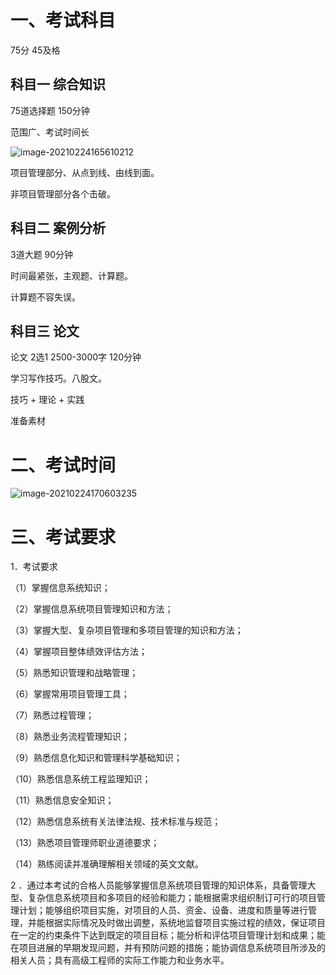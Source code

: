 # 一、考试科目

75分  45及格

## 科目一  综合知识

75道选择题  150分钟

范围广、考试时间长

![image-20210224165610212](C:/Users/Administrator/AppData/Roaming/Typora/typora-user-images/image-20210224165610212.png)

项目管理部分、从点到线、由线到面。

非项目管理部分各个击破。

## 科目二 案例分析

3道大题 90分钟

时间最紧张，主观题、计算题。

计算题不容失误。

## 科目三 论文

论文 2选1 2500-3000字  120分钟

学习写作技巧。八股文。



技巧 + 理论 + 实践



准备素材



# 二、考试时间

![image-20210224170603235](C:/Users/Administrator/AppData/Roaming/Typora/typora-user-images/image-20210224170603235.png)

# 三、考试要求

1．考试要求

（1）掌握信息系统知识；

（2）掌握信息系统项目管理知识和方法；

（3）掌握大型、复杂项目管理和多项目管理的知识和方法；

（4）掌握项目整体绩效评估方法；

（5）熟悉知识管理和战略管理；

（6）掌握常用项目管理工具；

（7）熟悉过程管理；

（8）熟悉业务流程管理知识；

（9）熟悉信息化知识和管理科学基础知识；

（10）熟悉信息系统工程监理知识；

（11）熟悉信息安全知识；

（12）熟悉信息系统有关法律法规、技术标准与规范；

（13）熟悉项目管理师职业道德要求；

（14）熟练阅读并准确理解相关领域的英文文献。

2 ．通过本考试的合格人员能够掌握信息系统项目管理的知识体系，具备管理大型、复杂信息系统项目和多项目的经验和能力；能根据需求组织制订可行的项目管理计划；能够组织项目实施，对项目的人员、资金、设备、进度和质量等进行管理，并能根据实际情况及时做出调整，系统地监督项目实施过程的绩效，保证项目在一定的约束条件下达到既定的项目目标；能分析和评估项目管理计划和成果；能在项目进展的早期发现问题，并有预防问题的措施；能协调信息系统项目所涉及的相关人员；具有高级工程师的实际工作能力和业务水平。








































